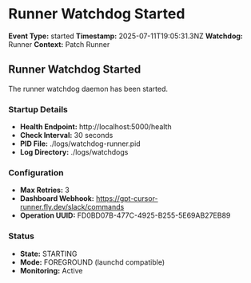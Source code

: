 # Runner Watchdog Started

**Event Type:** started
**Timestamp:** 2025-07-11T19:05:31.3NZ
**Watchdog:** Runner
**Context:** Patch Runner


## Runner Watchdog Started

The runner watchdog daemon has been started.

### Startup Details
- **Health Endpoint:** http://localhost:5000/health
- **Check Interval:** 30 seconds
- **PID File:** ./logs/watchdog-runner.pid
- **Log Directory:** ./logs/watchdogs

### Configuration
- **Max Retries:** 3
- **Dashboard Webhook:** https://gpt-cursor-runner.fly.dev/slack/commands
- **Operation UUID:** FD0BD07B-477C-4925-B255-5E69AB27EB89

### Status
- **State:** STARTING
- **Mode:** FOREGROUND (launchd compatible)
- **Monitoring:** Active


